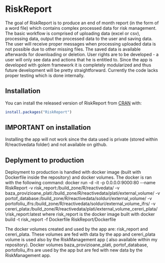 
# RiskReport

<!-- badges: start -->
<!-- badges: end -->

The goal of RiskReport is to produce an end of month report (in the form of a word file) which contains complex processed data for risk management. The basic workflow is comprised of uploading data (excel or csv), processing data, output the processed data to the user and saving data. The user will receive proper messages when processing uploaded data is not possible due to other missing files. The saved data is available afterwards for downloading or deletion. User rights are to be developed - a user will only see data and actions that he is entitled to. Since the app is developed with golem framework it is completely modularized and thus future development will be pretty straightforward. Currently the code lacks proper testing which is done internally.

## Installation

You can install the released version of RiskReport from [CRAN](https://CRAN.R-project.org) with:

``` r
install.packages("RiskReport")
```
## IMPORTANT on installation
Installing the app will not work since the data used is private (stored within R/reactivedata folder) and not available on github. 

## Deplyment to production
Deployment to production is handled with docker image (built with Dockerfile inside the repository) and docker volumes. The docker is ran with the following command: docker run \-d \-it \-p 0.0.0.0:9000:80 \--name RiskReport -v risk_report:/build_zone/R/reactivedata/ -v baza_provizioane_plati:/build_zone/R/reactivedata/plati/external_volume/ -v portof_database:/build_zone/R/reactivedata/solduri/external_volume/ -v portofoliu_ifrs:/build_zone/R/reactivedata/solduri/external_volume_ifrs/ -v cereri_plata:/build_zone/R/reactivedata/plati/external_volume_cereri_plata/  \risk_report:latest
where risk_report is the docker image built with docker build -t risk_report -f Dockerfile RiskReport/Dockerfile

The docker volumes created and used by the app are: risk_report and cereri_plata. These volumes are fed with data by the app and cereri_plata volume is used also by the RiskManagement app ( also available within my repository).
Docker volumes baza_provizioane_plati, portof_database, portofoliu_ifrs are used by the app but are fed with new data by the RiskManagement app.



